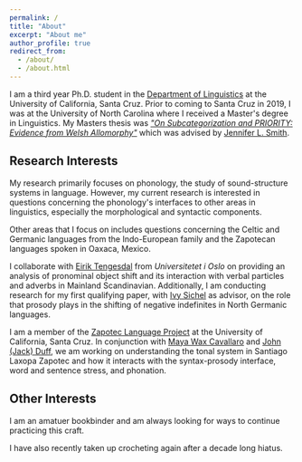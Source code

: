 ```yaml
---
permalink: /
title: "About"
excerpt: "About me"
author_profile: true
redirect_from: 
  - /about/
  - /about.html
---
```


I am a third year Ph.D. student in the [Department of Linguistics](https://linguistics.ucsc.edu/) at the University of California, Santa Cruz. Prior to coming to Santa Cruz in 2019, I was at the University of North Carolina where I received a Master's degree in Linguistics. My Masters thesis was *["On Subcategorization and PRIORITY: Evidence from Welsh Allomorphy"](https://doi.org/10.17615/td9g-v269)* which was advised by [Jennifer L. Smith](https://users.castle.unc.edu/~jlsmith/).

## Research Interests

My research primarily focuses on phonology, the study of sound-structure systems in language. However, my current research is interested in questions concerning the phonology's interfaces to other areas in linguistics, especially the morphological and syntactic components.

Other areas that I focus on includes questions concerning the Celtic and Germanic languages from the Indo-European family and the Zapotecan languages spoken in Oaxaca, Mexico.

I collaborate with [Eirik Tengesdal](https://www.hf.uio.no/iln/english/people/aca/scandinavian-languages/temporary/eirikten/) from *Universitetet i Oslo* on providing an analysis of pronominal object shift and its interaction with verbal particles and adverbs in Mainland Scandinavian. Additionally, I am conducting research for my first qualifying paper, with [Ivy Sichel](https://ivysichel.sites.ucsc.edu/) as advisor, on the role that prosody plays in the shifting of negative indefinites in North Germanic languages.

I am a member of the [Zapotec Language Project](http://zapotec.ucsc.edu/) at the University of California, Santa Cruz. In conjunction with [Maya Wax Cavallaro](https://waxcavallaro.sites.ucsc.edu/) and [John (Jack) Duff](https://people.ucsc.edu/~jduff/), we am working on understanding the tonal system in Santiago Laxopa Zapotec and how it interacts with the syntax-prosody interface, word and sentence stress, and phonation. 

## Other Interests

I am an amatuer bookbinder and am always looking for ways to continue practicing this craft. 

I have also recently taken up crocheting again after a decade long hiatus. 

